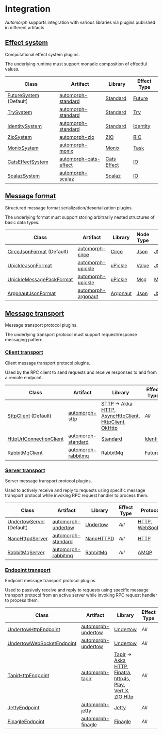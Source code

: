 # Integration

*Automorph* supports integration with various libraries via plugins published in different artifacts.

## [Effect system](https://www.javadoc.io/doc/io.automorph/automorph-spi_2.13/latest/automorph/spi/EffectSystem.html)

Computational effect system plugins.

The underlying runtime must support monadic composition of effectful values.

| Class | Artifact | Library | Effect Type |
| ---- | --- | --- | --- |
| [FutureSystem](https://www.javadoc.io/doc/io.automorph/automorph-standard_2.13/latest/automorph/system/FutureSystem.html) (Default) | [automorph-standard](https://mvnrepository.com/artifact/io.automorph/automorph-standard) | [Standard](https://docs.scala-lang.org/overviews/core/futures.html) | [Future](https://www.scala-lang.org/api/current/scala/concurrent/Future.html) |
| [TrySystem](https://www.javadoc.io/doc/io.automorph/automorph-standard_2.13/latest/automorph/system/TrySystem.html) | [automorph-standard](https://mvnrepository.com/artifact/io.automorph/automorph-standard) | [Standard](https://docs.scala-lang.org/overviews/scala-book/functional-error-handling.html) | [Try](https://www.scala-lang.org/api/2.13.6/scala/util/Try.html) |
| [IdentitySystem](https://www.javadoc.io/doc/io.automorph/automorph-standard_2.13/latest/automorph/system/IdentitySystem.html) | [automorph-standard](https://mvnrepository.com/artifact/io.automorph/automorph-standard) | [Standard](https://www.scala-lang.org/) | [Identity](https://www.javadoc.io/doc/io.automorph/automorph-standard_2.13/latest/automorph/system/IdentitySystem$$Identity.html) |
| [ZioSystem](https://www.javadoc.io/doc/io.automorph/automorph-zio_2.13/latest/automorph/system/ZioSystem.html) | [automorph-zio](https://mvnrepository.com/artifact/io.automorph/automorph-zio) | [ZIO](https://zio.dev/) | [RIO](https://javadoc.io/doc/dev.zio/zio_2.13/latest/zio/RIO$.html) |
| [MonixSystem](https://www.javadoc.io/doc/io.automorph/automorph-monix_2.13/latest/automorph/system/MonixSystem.html) | [automorph-monix](https://mvnrepository.com/artifact/io.automorph/automorph-monix) | [Monix](https://monix.io/) | [Task](https://monix.io/api/current/monix/eval/Task.html) |
| [CatsEffectSystem](https://www.javadoc.io/doc/io.automorph/automorph-cats-effect_2.13/latest/automorph/system/CatsEffectSystem.html) | [automorph-cats-effect](https://mvnrepository.com/artifact/io.automorph/automorph-cats-effect) | [Cats Effect](https://typelevel.org/cats-effect/) | [IO](https://www.javadoc.io/doc/org.typelevel/cats-effect_3/latest/cats/effect/IO.html) |
| [ScalazSystem](https://www.javadoc.io/doc/io.automorph/automorph-scalaz_2.13/latest/automorph/system/ScalazSystem.html) | [automorph-scalaz](https://mvnrepository.com/artifact/io.automorph/automorph-scalaz) | [Scalaz](https://github.com/scalaz) | [IO](https://www.javadoc.io/doc/org.scalaz/scalaz_2.13/latest/scalaz/effect/IO.html) |

## [Message format](https://www.javadoc.io/doc/io.automorph/automorph-spi_2.13/latest/automorph/spi/MessageFormat.html)

Structured message format serialization/deserialization plugins.

The underlying format must support storing arbitrarily nested structures of basic data types.

| Class | Artifact | Library | Node Type | Format |
| ---- | --- | --- | --- | --- |
| [CirceJsonFormat](https://www.javadoc.io/doc/io.automorph/automorph-circe_2.13/latest/automorph/format/json/CirceJsonFormat.html) (Default) | [automorph-circe](https://mvnrepository.com/artifact/io.automorph/automorph-circe) | [Circe](https://circe.github.io/circe) |[Json](https://circe.github.io/circe/api/io/circe/Json.html) | [JSON](https://www.json.org/) |
| [UpickleJsonFormat](https://www.javadoc.io/doc/io.automorph/automorph-upickle_2.13/latest/automorph/format/json/UpickleJsonFormat.html) | [automorph-upickle](https://mvnrepository.com/artifact/io.automorph/automorph-upickle) | [uPickle](https://github.com/com-lihaoyi/upickle) |[Value](http://com-lihaoyi.github.io/upickle/#uJson) | [JSON](https://www.json.org/) |
| [UpickleMessagePackFormat](https://www.javadoc.io/doc/io.automorph/automorph-upickle_2.13/latest/automorph/format/messagepack/UpickleMessagePackFormat.html) | [automorph-upickle](https://mvnrepository.com/artifact/io.automorph/automorph-upickle) | [uPickle](https://github.com/com-lihaoyi/upickle) |[Msg](http://com-lihaoyi.github.io/upickle/#uPack) | [MessagePack](https://msgpack.org/) |
| [ArgonautJsonFormat](https://www.javadoc.io/doc/io.automorph/automorph-argonaut_2.13/latest/automorph/format/json/ArgonautJsonFormat.html) | [automorph-argonaut](https://mvnrepository.com/artifact/io.automorph/automorph-argonaut) | [Argonaut](http://argonaut.io/doc/) |[Json](http://argonaut.io/scaladocs/#argonaut.Json) | [JSON](https://www.json.org/) |

## [Message transport](https://www.javadoc.io/doc/io.automorph/automorph-spi_2.13/latest/automorph/spi/MessageTransport.html)

Message transport protocol plugins.

The underlying transport protocol must support request/response messaging pattern.

### [Client transport](https://www.javadoc.io/doc/io.automorph/automorph-spi_2.13/latest/automorph/spi/ClientMessageTransport.html)

Client message transport protocol plugins.

Used by the RPC client to send requests and receive responses to and from a remote endpoint.

| Class | Artifact | Library | Effect Type | Protocol |
| ---- | --- | --- | --- | --- |
| [SttpClient](https://www.javadoc.io/doc/io.automorph/automorph-sttp_2.13/latest/automorph/transport/http/client/SttpClient.html) (Default) | [automorph-sttp](https://mvnrepository.com/artifact/io.automorph/automorph-sttp) | [STTP](https://sttp.softwaremill.com/en/latest/) -> [Akka HTTP, AsyncHttpClient, HttpClient, OkHttp](https://sttp.softwaremill.com/en/latest/backends/summary.html)| *All* | [HTTP](https://en.wikipedia.org/wiki/Hypertext_Transfer_Protocol), [WebSocket](https://en.wikipedia.org/wiki/WebSocket) |
| [HttpUrlConnectionClient](https://www.javadoc.io/doc/io.automorph/automorph-standard_2.13/latest/automorph/transport/http/client/HttpUrlConnectionClient.html) | [automorph-standard](https://mvnrepository.com/artifact/io.automorph/automorph-standard) | [Standard](https://docs.oracle.com/javase/8/docs/api/java/net/HttpURLConnection.html) | [Identity](https://www.javadoc.io/doc/io.automorph/automorph-standard_2.13/latest/automorph/system/IdentitySystem$$Identity.html) | [HTTP](https://en.wikipedia.org/wiki/Hypertext_Transfer_Protocol) |
| [RabbitMqClient](https://www.javadoc.io/doc/io.automorph/automorph-rabbitmq_2.13/latest/automorph/transport/amqp/client/RabbitMqClient.html) | [automorph-rabbitmq](https://mvnrepository.com/artifact/io.automorph/automorph-rabbitmq) | [RabbitMq](https://www.rabbitmq.com/java-client.html) | [Future](https://www.scala-lang.org/api/current/scala/concurrent/Future.html) | [AMQP](https://en.wikipedia.org/wiki/Advanced_Message_Queuing_Protocol) |

### [Server transport](https://www.javadoc.io/doc/io.automorph/automorph-spi_2.13/latest/automorph/spi/ServerMessageTransport.html)

Server message transport protocol plugins.

Used to actively receive and reply to requests using specific message transport protocol
while invoking RPC request handler to process them.

| Class | Artifact | Library | Effect Type | Protocol |
| ---- | --- | --- | --- | --- |
| [UndertowServer](https://www.javadoc.io/doc/io.automorph/automorph-undertow_2.13/latest/automorph/transport/http/server/UndertowServer.html) (Default) | [automorph-undertow](https://mvnrepository.com/artifact/io.automorph/automorph-undertow) | [Undertow](https://undertow.io/) | *All* | [HTTP](https://en.wikipedia.org/wiki/Hypertext_Transfer_Protocol), [WebSocket](https://en.wikipedia.org/wiki/WebSocket) |
| [NanoHttpdServer](https://www.javadoc.io/doc/io.automorph/automorph-standard_2.13/latest/automorph/transport/http/server/NanoHttpdServer.html) | [automorph-standard](https://mvnrepository.com/artifact/io.automorph/automorph-standard) | [NanoHTTPD](https://github.com/NanoHttpd/nanohttpd) | *All* | [HTTP](https://en.wikipedia.org/wiki/Hypertext_Transfer_Protocol) |
| [RabbitMqServer](https://www.javadoc.io/doc/io.automorph/automorph-rabbitmq_2.13/latest/automorph/transport/amqp/server/RabbitMqServer.html) | [automorph-rabbitmq](https://mvnrepository.com/artifact/io.automorph/automorph-rabbitmq) | [RabbitMq](https://www.rabbitmq.com/java-client.html) | *All* | [AMQP](https://en.wikipedia.org/wiki/Advanced_Message_Queuing_Protocol) |

### [Endpoint transport](https://www.javadoc.io/doc/io.automorph/automorph-spi_2.13/latest/automorph/spi/EndpointMessageTransport.html)

Endpoint message transport protocol plugins.

Used to passively receive and reply to requests using specific message transport protocol from an active server while invoking RPC request handler to process them.

| Class | Artifact | Library | Effect Type | Protocol |
| ---- | --- | --- | --- | --- |
| [UndertowHttpEndpoint](https://www.javadoc.io/doc/io.automorph/automorph-undertow_2.13/latest/automorph/transport/http/endpoint/UndertowHttpEndpoint.html) | [automorph-undertow](https://mvnrepository.com/artifact/io.automorph/automorph-undertow) | [Undertow](https://undertow.io/) | *All* | [HTTP](https://en.wikipedia.org/wiki/Hypertext_Transfer_Protocol) |
| [UndertowWebSocketEndpoint](https://www.javadoc.io/doc/io.automorph/automorph-undertow_2.13/latest/automorph/transport/websocket/endpoint/UndertowWebSocketEndpoint.html) | [automorph-undertow](https://mvnrepository.com/artifact/io.automorph/automorph-undertow) | [Undertow](https://undertow.io/) | *All* | [WebSocket](https://en.wikipedia.org/wiki/WebSocket) |
| [TapirHttpEndpoint](https://www.javadoc.io/doc/io.automorph/automorph-tapir_2.13/latest/automorph/transport/http/endpoint/TapirHttpEndpoint.html) | [automorph-tapir](https://mvnrepository.com/artifact/io.automorph/automorph-tapir) | [Tapir](https://tapir.softwaremill.com/) -> [Akka HTTP](https://tapir.softwaremill.com/en/latest/server/akkahttp.html), [Finatra](https://tapir.softwaremill.com/en/latest/server/finatra.html), [http4s](https://tapir.softwaremill.com/en/latest/server/http4s.html), [Play](https://tapir.softwaremill.com/en/latest/server/play.html), [Vert.X](https://tapir.softwaremill.com/en/latest/server/vertx.html), [ZIO Http](https://tapir.softwaremill.com/en/latest/server/ziohttp.html) | *All* | [HTTP](https://en.wikipedia.org/wiki/Hypertext_Transfer_Protocol) |
| [JettyEndpoint](https://www.javadoc.io/doc/io.automorph/automorph-jetty_2.13/latest/automorph/transport/http/endpoint/JettyEndpoint.html) | [automorph-jetty](https://mvnrepository.com/artifact/io.automorph/automorph-jetty) | [Jetty](https://www.eclipse.org/jetty/) | *All* | [HTTP](https://en.wikipedia.org/wiki/Hypertext_Transfer_Protocol) |
| [FinagleEndpoint](https://www.javadoc.io/doc/io.automorph/automorph-finagle_2.13/latest/automorph/transport/http/endpoint/FinagleEndpoint.html) | [automorph-finagle](https://mvnrepository.com/artifact/io.automorph/automorph-finagle) | [Finagle](https://twitter.github.io/finagle/) | *All* | [HTTP](https://en.wikipedia.org/wiki/Hypertext_Transfer_Protocol) |

